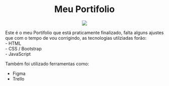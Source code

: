 <h1 align="center">Meu Portifolio</h1>
<p align="center">
<img src="http://img.shields.io/static/v1?label=STATUS&message=EM%20DESENVOLVIMENTO&color=GREEN&style=for-the-badge"> 
</p>

<p>Este é o meu Portifolio que está praticamente finalizado, falta alguns ajustes que com o tempo de vou corrigindo, as tecnologias utilziadas forão: <br>
- HTML <br>
- CSS / Bootstrap <br>  
- JavaScript<br>

Também foi utilizado ferramentas como: <br>
- Figma <br>
- Trello
</p>

<p>
  <img src="">
</p>
